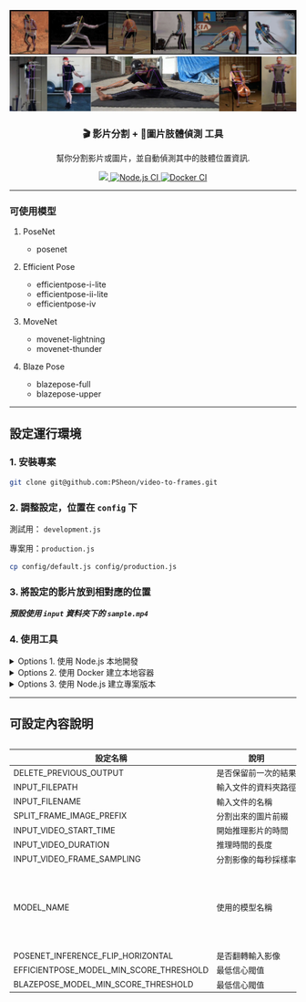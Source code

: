 <p align="center">
  <img src=".github/assets/EfficientPose.jpg" weight="100%" alt="efficient pose" />
  <img src=".github/assets/movenet.jpg" weight="100%" alt="move net" />
</p>
<h3 align="center">🎬 影片分割 + 🏃圖片肢體偵測 工具</h3>
<p align="center">幫你分割影片或圖片，並自動偵測其中的肢體位置資訊.</p>

<p align="center">
  <a href="https://codecov.io/gh/PSheon/video-to-frames">
    <img src="https://codecov.io/gh/PSheon/video-to-frames/branch/master/graph/badge.svg?token=35W6VGXODX"/>
  </a>
  <a href="https://github.com/PSheon/video-to-frames/actions/workflows/node.yml">
    <img alt="Node.js CI" src="https://github.com/PSheon/video-to-frames/actions/workflows/node.yml/badge.svg">
  </a>
  <a href="https://github.com/PSheon/video-to-frames/actions/workflows/doxker.yml">
    <img alt="Docker CI" src="https://github.com/PSheon/video-to-frames/actions/workflows/doxker.yml/badge.svg">
  </a>
</p>

---

### 可使用模型

1. PoseNet

   - posenet

2. Efficient Pose

   - efficientpose-i-lite
   - efficientpose-ii-lite
   - efficientpose-iv

3. MoveNet

   - movenet-lightning
   - movenet-thunder

4. Blaze Pose

   - blazepose-full
   - blazepose-upper

---

## 設定運行環境

### 1. 安裝專案

```bash
git clone git@github.com:PSheon/video-to-frames.git
```

### 2. 調整設定，位置在 `config` 下

測試用： `development.js`

專案用：`production.js`

```bash
cp config/default.js config/production.js
```

### 3. 將設定的影片放到相對應的位置

**_預設使用 `input` 資料夾下的 `sample.mp4`_**

### 4. 使用工具

<details>
  <summary>Options 1. 使用 Node.js 本地開發</summary>

安裝 Node.js 相依套件

```bash
npm install
```

開始開發

```bash
npm run dev
```

</details>
<details>
  <summary>Options 2. 使用 Docker 建立本地容器</summary>

建立本地容器與第一次建立容器

```bash
npm run docker:build && npm run docker:init
```

容器被建立後可直接執行

```bash
npm run docker:run
```

</details>
<details>
  <summary>Options 3. 使用 Node.js 建立專案版本</summary>

安裝相依套件並編譯 TS

```bash
npm install && npm run build
```

```bash
npm run start
```

</details>

---

## 可設定內容說明

<div markdown="block" style="overflow-x: scroll;white-space: nowrap;">

| 設定名稱                                | 說明                 | 型別    | 預設值                  | 規範                                                                                                                                                                                                     |
| --------------------------------------- | -------------------- | ------- | ----------------------- | -------------------------------------------------------------------------------------------------------------------------------------------------------------------------------------------------------- |
| DELETE_PREVIOUS_OUTPUT                  | 是否保留前一次的結果 | Boolean | `true`                  |                                                                                                                                                                                                          |
| INPUT_FILEPATH                          | 輸入文件的資料夾路徑 | String  | `input`                 |                                                                                                                                                                                                          |
| INPUT_FILENAME                          | 輸入文件的名稱       | String  | `sample.mp4`            | 文件必須是 圖片 或 影片 格式                                                                                                                                                                             |
| SPLIT_FRAME_IMAGE_PREFIX                | 分割出來的圖片前綴   | String  | `frame`                 |                                                                                                                                                                                                          |
| INPUT_VIDEO_START_TIME                  | 開始推理影片的時間   | String  | `0.0`                   | 只有在輸入文件是影片格式時生效                                                                                                                                                                           |
| INPUT_VIDEO_DURATION                    | 推理時間的長度       | String  | `30.0`                  | 只有在輸入文件是影片格式時生效                                                                                                                                                                           |
| INPUT_VIDEO_FRAME_SAMPLING              | 分割影像的每秒採樣率 | Number  | `10`                    | 只有在輸入文件是影片格式時生效                                                                                                                                                                           |
| MODEL_NAME                              | 使用的模型名稱       | String  | `efficientpose-ii-lite` | 可用模型："posenet" \|<br>"efficientpose-i-lite" \|<br>"efficientpose-ii-lite" \|<br>"efficientpose-iv" \|<br>"movenet-lightning" \|<br>"movenet-thunder" \|<br>"blazepose-full" \|<br>"blazepose-upper" |
| POSENET_INFERENCE_FLIP_HORIZONTAL       | 是否翻轉輸入影像     | Boolean | `false`                 | 只有在模型是"posenet"時生效                                                                                                                                                                              |
| EFFICIENTPOSE_MODEL_MIN_SCORE_THRESHOLD | 最低信心閥值         | Number  | `0.45`                  | 只有在模型是"efficientpose"時生效                                                                                                                                                                        |
| BLAZEPOSE_MODEL_MIN_SCORE_THRESHOLD     | 最低信心閥值         | Number  | `0.3`                   | 只有在模型是"blazepose"時生效                                                                                                                                                                            |

</div>
